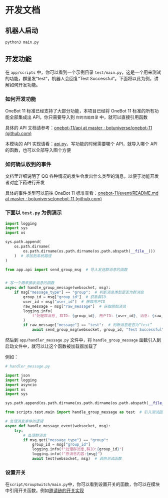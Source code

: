 # 开发文档

## 机器人启动

```bash
python3 main.py
```

## 开发功能

在 `app/scripts` 中，你可以看到一个示例目录 `test/main.py`，这是一个用来测试的功能，群里发“test”，机器人会回复“Test Successful”。下面将以此为例，讲解如何开发功能。

### 如何开发功能

OneBot 11 标准已经支持了大部分功能，本项目已经将 OneBot 11 标准的所有功能全部集成出 API，你只需要导入到 `你的功能目录` 中，就可以直接引用函数

具体的 API 文档请参考：[onebot-11/api at master · botuniverse/onebot-11 (github.com)](https://github.com/botuniverse/onebot-11/tree/master/api)

本模块的 API 实现请看：[api.py](./app/api.py)，写功能的时候需要哪个 API，就导入哪个 API 的函数，也可以全部导入图个方便

### 如何确认收到的事件

文档里详细说明了 QQ 各种情况的发生会发出什么类型的消息，以便于功能开发者对症下药进行开发

具体的事件类型可以前往 OneBot 11 标准查看：[onebot-11/event/README.md at master · botuniverse/onebot-11 (github.com)](https://github.com/botuniverse/onebot-11/blob/master/event/README.md)

### 下面以 `test.py` 为例演示

```python
import logging
import sys
import os

sys.path.append(
    os.path.dirname(
        os.path.dirname(os.path.dirname(os.path.abspath(__file__)))
    )  # 添加到系统路径
)

from app.api import send_group_msg  # 导入发送群消息的函数


# 写一个用来接收消息的函数
async def handle_group_message(websocket, msg):
    if msg["message_type"] == "group":  # 判断消息类型是否为群消息
        group_id = msg["group_id"]  # 获取群ID
        user_id = msg["user_id"]  # 获取用户ID
        raw_message = msg["raw_message"]  # 获取原始消息
        logging.info(
            f"处理群消息, 群ID: {group_id}, 用户ID: {user_id}, 消息: {raw_message}"  # 打印日志
        )
        if raw_message["message"] == "test":  # 判断消息是否为“test”
            await send_group_msg(websocket, group_id, "Test Successful")  # 发送群消息

```

然后到 `app/handler_message.py` 文件中，将 `handle_group_message` 函数引入到启动文件中，就可以让这个函数被加载器加载了

例如：

```python
# handler_message.py

import json
import logging
import asyncio
import os
import sys

sys.path.append(os.path.dirname(os.path.dirname(os.path.abspath(__file__))))  # 添加到系统路径，以便于导入自定义模块

from scripts.test.main import handle_group_message as test  # 引入测试函数

# 处理消息事件的逻辑
async def handle_message_event(websocket, msg):
    try:
        # 处理群消息
        if msg.get("message_type") == "group":
            group_id = msg["group_id"]
            logging.info(f"处理群消息,群ID:{group_id}")
            logging.info(f"原消息内容:{msg}")
            await test(websocket, msg)  # 调用测试函数

```

### 设置开关

在`script/GroupSwitch/main.py`中，你可以看到设置开关的函数，你可以在模块中引用开关函数。例如[邀请链的开关实现](https://github.com/W1ndys-bot/InviteChain/blob/b39ae706b40e366cd039711012404ec62aa3c895/main.py#L201)
